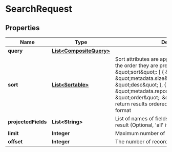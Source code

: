 # SearchRequest

## Properties
Name | Type | Description | Notes
------------ | ------------- | ------------- | -------------
**query** | [**List&lt;CompositeQuery&gt;**](CompositeQuery.md) |  | 
**sort** | [**List&lt;Sortable&gt;**](Sortable.md) | Sort attributes are applied to the query results in the order they are present e.g. &#x60;&#x60;&#x60; \&quot;sort\&quot;: [   {     \&quot;by\&quot;: \&quot;metadata.size\&quot;,     \&quot;order\&quot;: \&quot;desc\&quot;   },   {     \&quot;by\&quot;: \&quot;metadata.repository.repo:createDate\&quot;,     \&quot;order\&quot;: \&quot;asc\&quot;   } ] &#x60;&#x60;&#x60; will return results ordered first by size and then by format  |  [optional]
**projectedFields** | **List&lt;String&gt;** | List of names of fields to be present in the search result (Optional, &#x27;all&#x27; if not specified) |  [optional]
**limit** | **Integer** | Maximum number of results to be returned |  [optional]
**offset** | **Integer** | The number of records that need to be skipped |  [optional]

